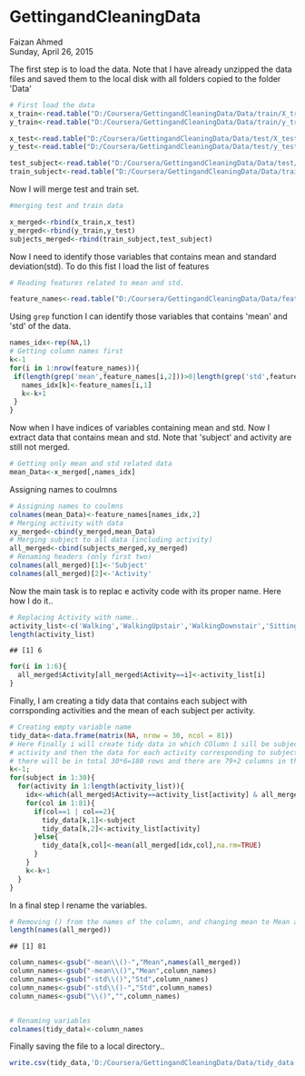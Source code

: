 # GettingandCleaningData
Faizan Ahmed  
Sunday, April 26, 2015  

The first step is to load the data. Note that I have already unzipped the data files and saved them to the local disk with all folders copied to the folder 'Data'


```r
# First load the data
x_train<-read.table("D:/Coursera/GettingandCleaningData/Data/train/X_train.txt")
y_train<-read.table("D:/Coursera/GettingandCleaningData/Data/train/y_train.txt")

x_test<-read.table("D:/Coursera/GettingandCleaningData/Data/test/X_test.txt")
y_test<-read.table("D:/Coursera/GettingandCleaningData/Data/test/y_test.txt")

test_subject<-read.table("D:/Coursera/GettingandCleaningData/Data/test/subject_test.txt")
train_subject<-read.table("D:/Coursera/GettingandCleaningData/Data/train/subject_train.txt")
```

Now I will merge test and train set.


```r
#merging test and train data

x_merged<-rbind(x_train,x_test)
y_merged<-rbind(y_train,y_test)
subjects_merged<-rbind(train_subject,test_subject)
```
Now I need to identify those variables that contains mean and standard deviation(std). To do this fist I load the list of features

```r
# Reading features related to mean and std.

feature_names<-read.table("D:/Coursera/GettingandCleaningData/Data/features.txt")
```

Using `grep` function I can identify those variables that contains 'mean' and 'std' of the data.

```r
names_idx<-rep(NA,1)
# Getting column names first
k<-1
for(i in 1:nrow(feature_names)){
 if(length(grep('mean',feature_names[i,2]))>0|length(grep('std',feature_names[i,2]))>0){
   names_idx[k]<-feature_names[i,1]
   k<-k+1
 }
}
```
Now when I have indices of variables containing mean and std. Now I extract data that contains mean and std. Note that 'subject' and activity are still not merged.


```r
# Getting only mean and std related data
mean_Data<-x_merged[,names_idx]
```
Assigning names to coulmns

```r
# Assigning names to coulmns
colnames(mean_Data)<-feature_names[names_idx,2]
# Merging activity with data
xy_merged<-cbind(y_merged,mean_Data)
# Merging subject to all data (including activity)
all_merged<-cbind(subjects_merged,xy_merged)
# Renaming headers (only first two)
colnames(all_merged)[1]<-'Subject'
colnames(all_merged)[2]<-'Activity'
```

Now the main task is to replac e activity code with its proper name. Here how I do it..

```r
# Replacing Activity with name..
activity_list<-c('Walking','WalkingUpstair','WalkingDownstair','Sitting','Standing','Laying')
length(activity_list)
```

```
## [1] 6
```

```r
for(i in 1:6){
  all_merged$Activity[all_merged$Activity==i]<-activity_list[i]
}
```
Finally, I am creating a tidy data that contains each subject with corrsponding activities and the mean of each subject per activity. 

```r
# Creating empty variable name
tidy_data<-data.frame(matrix(NA, nrow = 30, ncol = 81))
# Here Finally i will create tidy data in which COlumn 1 sill be subject name, column 2 will be 
# activity and then the data for each activity corresponding to subject and activity (mean). Since there are 30 subjects and 6 activities 
# there will be in total 30*6=180 rows and there are 79+2 columns in the final data.
k<-1;
for(subject in 1:30){
  for(activity in 1:length(activity_list)){
    idx<-which(all_merged$Activity==activity_list[activity] & all_merged$Subject==subject)
    for(col in 1:81){
      if(col==1 | col==2){
        tidy_data[k,1]<-subject
        tidy_data[k,2]<-activity_list[activity]       
      }else{
        tidy_data[k,col]<-mean(all_merged[idx,col],na.rm=TRUE)
      }
    }
    k<-k+1
  }
}
```
In a final step I rename the variables.

```r
# Removing () from the names of the column, and changing mean to Mean and std tp Std for better reading
length(names(all_merged))
```

```
## [1] 81
```

```r
column_names<-gsub("-mean\\()-","Mean",names(all_merged))
column_names<-gsub("-mean\\()","Mean",column_names)
column_names<-gsub("-std\\()","Std",column_names)
column_names<-gsub("-std\\()-","Std",column_names)
column_names<-gsub("\\()","",column_names)


# Renaming variables
colnames(tidy_data)<-column_names
```

Finally saving the file to a local directory..


```r
write.csv(tidy_data,'D:/Coursera/GettingandCleaningData/Data/tidy_data.txt')
```


